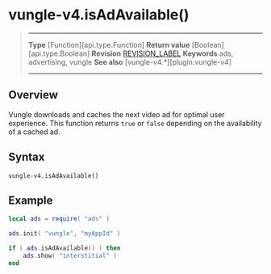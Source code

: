 # vungle-v4.isAdAvailable()

> --------------------- ------------------------------------------------------------------------------------------
> __Type__              [Function][api.type.Function]
> __Return value__      [Boolean][api.type.Boolean]
> __Revision__          [REVISION_LABEL](REVISION_URL)
> __Keywords__          ads, advertising, vungle
> __See also__          [vungle-v4.*][plugin.vungle-v4]
> --------------------- ------------------------------------------------------------------------------------------


## Overview

Vungle downloads and caches the next video ad for optimal user experience. This function returns `true` or `false` depending on the availability of a cached ad.


## Syntax

	vungle-v4.isAdAvailable()


## Example

``````lua
local ads = require( "ads" )

ads.init( "vungle", "myAppId" )

if ( ads.isAdAvailable() ) then
	ads.show( "interstitial" )
end
``````
